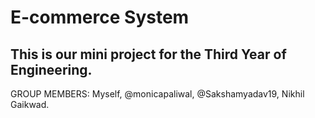 # E-commerce System 
This is our mini project for the Third Year of Engineering.
---
GROUP MEMBERS: Myself, @monicapaliwal, @Sakshamyadav19, Nikhil Gaikwad.